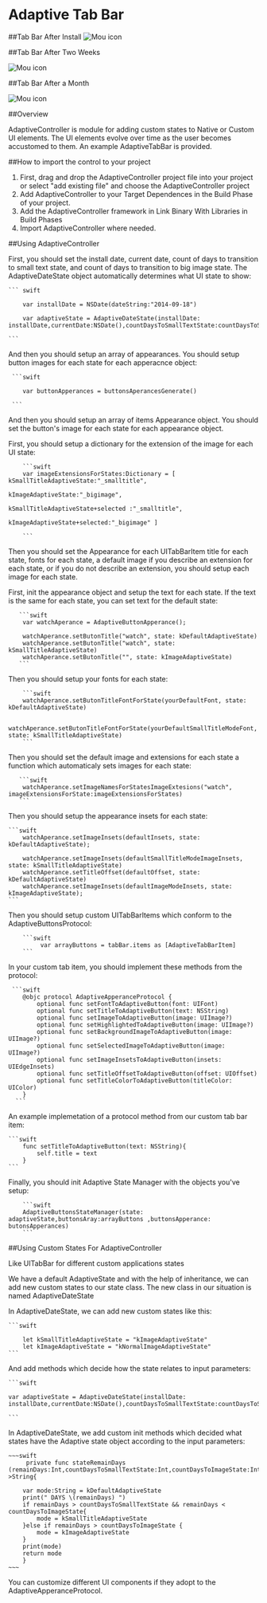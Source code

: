 # Adaptive Tab Bar

##Tab Bar After Install
![Mou icon](http://i.imgur.com/K46LKQE.png)

##Tab Bar After Two Weeks

![Mou icon](http://i.imgur.com/MWUmKRv.png)

##Tab Bar After a Month

![Mou icon](http://i.imgur.com/ixjmhpQ.png)

##Overview

AdaptiveController is module for adding custom states to Native or Custom UI elements. The UI elements evolve over time as the user becomes accustomed to them. An example AdaptiveTabBar is provided.

##How to import the control to your project

1. First, drag and drop the AdaptiveController project file into your project or select "add existing file" and choose the AdaptiveController project
2. Add AdaptiveController to your Target Dependences in the Build Phase of your project.
3. Add the AdaptiveController framework in Link Binary With Libraries in Build Phases
4. Import AdaptiveController where needed.

##Using AdaptiveController 

First, you should set the install date, current date, count of days to transition to small text state, and count of days to transition to big image state. The AdaptiveDateState object automatically determines what UI state to show:

	``` swift
         
        var installDate = NSDate(dateString:"2014-09-18")
		
        var adaptiveState = AdaptiveDateState(installDate: installDate,currentDate:NSDate(),countDaysToSmallTextState:countDaysToSmallTextState,countDaysToImageState:countDaysToImageState)
        
  	```

And then you should setup an array of appearances. You should setup button images for each state for each apperacnce object:
        
     ```swift
        
        var buttonApperances = buttonsAperancesGenerate()
      
     ```
       
And then you should setup an array of items Appearance object. You should set the button's image for each state for each appearance object.  

First, you should setup a dictionary for the extension of the image for each UI state:
		
		```swift
		var imageExtensionsForStates:Dictionary = [ kSmallTitleAdaptiveState:"_smalltitle",
                                                    kImageAdaptiveState:"_bigimage",
                                                    kSmallTitleAdaptiveState+selected :"_smalltitle",
                                                    kImageAdaptiveState+selected:"_bigimage" ]
        
        ```
 Then you should set the Appearance for each UITabBarItem title for each state, fonts for each state, a default image if you describe an extension for each state, or if you do not describe an extension, you should setup each image for each state.
 
 First, init the appearance object and setup the text for each state. If the text is the same for each state, you can set text for the default state:
       
       ```swift
        var watchAperance = AdaptiveButtonApperance();
 
        watchAperance.setButonTitle("watch", state: kDefaultAdaptiveState)
        watchAperance.setButonTitle("watch", state: kSmallTitleAdaptiveState)
        watchAperance.setButonTitle("", state: kImageAdaptiveState)
       ```
        
 Then you should setup your fonts for each state:    

		```swift
		watchAperance.setButonTitleFontForState(yourDefaultFont, state: kDefaultAdaptiveState)
        
        watchAperance.setButonTitleFontForState(yourDefaultSmallTitleModeFont, state: kSmallTitleAdaptiveState)
        ```
Then you should set the default image and extensions for each state a function which automaticaly sets images for each state: 

       ```swift
        watchAperance.setImageNamesForStatesImageExtesions("watch", imageExtensionsForState:imageExtensionsForStates)
       ```

Then you should setup the appearance insets for each state: 

	```swift
        watchAperance.setImageInsets(defaultInsets, state: kDefaultAdaptiveState);
        
        watchAperance.setImageInsets(defaultSmallTitleModeImageInsets, state: kSmallTitleAdaptiveState)
        watchAperance.setTitleOffset(defaultOffset, state: kDefaultAdaptiveState)
        watchAperance.setImageInsets(defaultImageModeInsets, state: kImageAdaptiveState);  
    ``` 

Then you should setup сustom UITabBarItems which conform to the AdaptiveButtonsProtocol:        
        
        ```swift
       		 var arrayButtons = tabBar.items as [AdaptiveTabBarItem]
		```
In your custom tab item, you should implement these methods from the protocol:
		
     ```swift  
        @objc protocol AdaptiveApperanceProtocol {
    		optional func setFontToAdaptiveButton(font: UIFont)
    		optional func setTitleToAdaptiveButton(text: NSString)
    		optional func setImageToAdaptiveButton(image: UIImage?)
    		optional func setHighlightedToAdaptiveButton(image: UIImage?)
    		optional func setBackgroundImageToAdaptiveButton(image: UIImage?)
    		optional func setSelectedImageToAdaptiveButton(image: UIImage?)
    		optional func setImageInsetsToAdaptiveButton(insets: UIEdgeInsets)
    		optional func setTitleOffsetToAdaptiveButton(offset: UIOffset)
    		optional func setTitleColorToAdaptiveButton(titleColor: UIColor)
		}
	  ```

An example implemetation of a protocol method from our custom tab bar item:
	
	```swift	
		func setTitleToAdaptiveButton(text: NSString){
        	self.title = text
    	}
    ```


Finally, you should init Adaptive State Manager with the objects you've setup:
    	
    	```swift
		AdaptiveButtonsStateManager(state: adaptiveState,buttonsAray:arrayButtons ,buttonsApperance: butonsApperances)
		```


##Using Custom States For AdaptiveController 

Like UITabBar for different custom applications states 

We have a default AdaptiveState and with the help of inheritance, we can add
new custom states to our state class. The new class in our situation is 
named AdaptiveDateState

In AdaptiveDateState, we can add new custom states like this:

	```swift

		let kSmallTitleAdaptiveState = "kImageAdaptiveState"
		let kImageAdaptiveState = "kNormalImageAdaptiveState"
	```

And add methods which decide how the state relates to input parameters:

	```swift
	
	var adaptiveState = AdaptiveDateState(installDate: installDate,currentDate:NSDate(),countDaysToSmallTextState:countDaysToSmallTextState,countDaysToImageState:countDaysToImageState)

	```

In AdaptiveDateState, we add custom init methods which decided what states have the Adaptive state object according to the input parameters:    

	~~~swift 
		 private func stateRemainDays 	(remainDays:Int,countDaysToSmallTextState:Int,countDaysToImageState:Int)->String{
        
        var mode:String = kDefaultAdaptiveState
        print(" DAYS \(remainDays) ")
        if remainDays > countDaysToSmallTextState && remainDays < countDaysToImageState{
            mode = kSmallTitleAdaptiveState
        }else if remainDays > countDaysToImageState {
            mode = kImageAdaptiveState
        }
        print(mode)
        return mode
    	}    
	~~~


You can customize different UI components if they adopt to the AdaptiveApperanceProtocol.


